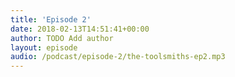 ```yaml
---
title: 'Episode 2'
date: 2018-02-13T14:51:41+00:00
author: TODO Add author
layout: episode
audio: /podcast/episode-2/the-toolsmiths-ep2.mp3
---
```

